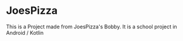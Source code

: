 # JoesPizza
This is a Project made from JoesPizza's Bobby. It is a school project in Android / Kotlin
